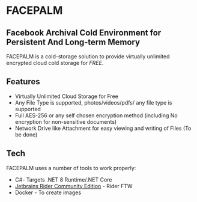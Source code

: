 # FACEPALM
## Facebook Archival Cold Environment for Persistent And Long-term Memory

FACEPALM is a cold-storage solution to provide virtually unlimited encrypted cloud cold storage for *FREE*.

## Features
- Virtually Unlimited Cloud Storage for Free
- Any File Type is supported, photos/videos/pdfs/ any file type is supported
- Full AES-256 or any self chosen encryption method (including No encryption for non-sensitive documents)
- Network Drive like Attachment for easy viewing and writing of Files (To be done)


## Tech

FACEPALM uses a number of tools to work properly:

- C#- Targets .NET 8 Runtime/.NET Core
- [Jetbrains Rider Community Edition](https://www.jetbrains.com/rider/) - Rider FTW
- Docker - To create images